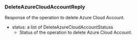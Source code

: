 ### DeleteAzureCloudAccountReply
Response of the operation to delete Azure Cloud Account.

- status: a list of DeleteAzureCloudAccountStatuss
  - Status of the operation to delete Azure Cloud Account.

